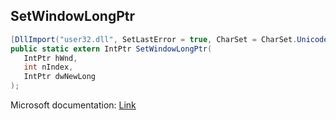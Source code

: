 ## SetWindowLongPtr

```csharp
[DllImport("user32.dll", SetLastError = true, CharSet = CharSet.Unicode)]
public static extern IntPtr SetWindowLongPtr(
   IntPtr hWnd,
   int nIndex,
   IntPtr dwNewLong
);
```

Microsoft documentation: [Link](https://docs.microsoft.com/en-us/windows/win32/api/winuser/nf-winuser-setwindowlongptrw)
